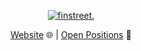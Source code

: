 <p align="center">
  <a href="https://www.finstreet.de">
    <img src="https://github.com/finstreet/.github/blob/main/profile/assets/fintreet-master-final-v2_2.gif" alt="finstreet." />
  </a>
</p>

<p align="center">
<a href="https://www.finstreet.de" target="_blank">Website</a> 🌐
|
<a href="https://https://www.finstreet.de/karriere" target="_blank">Open Positions</a> 💼
</p>
